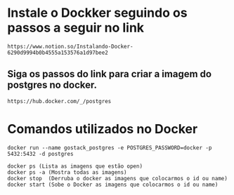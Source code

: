 # Instale o Dockker seguindo os passos a seguir no link

    https://www.notion.so/Instalando-Docker-6290d9994b0b4555a153576a1d97bee2


##  Siga os passos do link para criar a imagem do postgres no docker.

    https://hub.docker.com/_/postgres




#   Comandos utilizados no Docker

    docker run --name gostack_postgres -e POSTGRES_PASSWORD=docker -p 5432:5432 -d postgres

    docker ps (Lista as imagens que estão open)
    docker ps -a (Mostra todas as imagens)
    docker stop  (Derruba o docker as imagens que colocarmos o id ou name)
    docker start (Sobe o Docker as imagens que colocarmos o id ou name)


